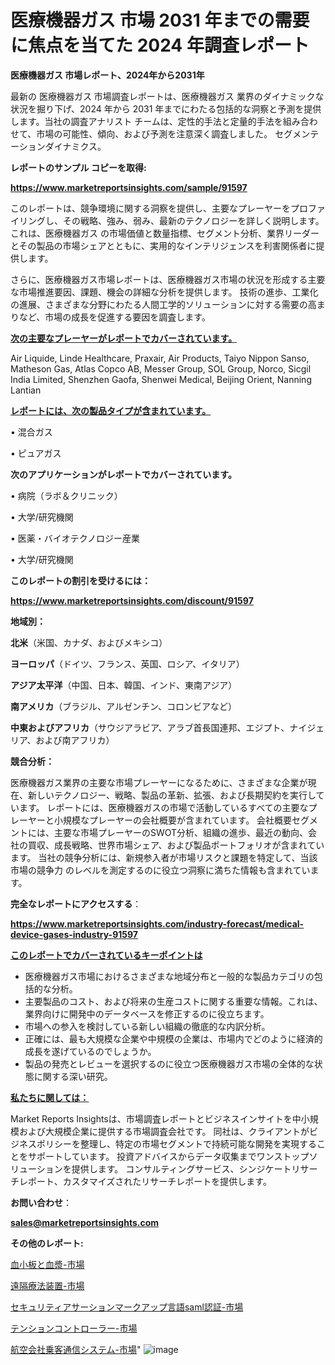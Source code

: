 # 医療機器ガス 市場 2031 年までの需要に焦点を当てた 2024 年調査レポート

<strong>医療機器ガス 市場レポート、2024年から2031年</strong>

最新の 医療機器ガス 市場調査レポートは、医療機器ガス 業界のダイナミックな状況を掘り下げ、2024 年から 2031 年までにわたる包括的な洞察と予測を提供します。当社の調査アナリスト チームは、定性的手法と定量的手法を組み合わせて、市場の可能性、傾向、および予測を注意深く調査しました。 セグメンテーションダイナミクス。



<strong>レポートのサンプル コピーを取得:</strong> <a href=https://www.marketreportsinsights.com/sample/91597>

<strong><u>https://www.marketreportsinsights.com/sample/91597</u></strong></a>

このレポートは、競争環境に関する洞察を提供し、主要なプレーヤーをプロファイリングし、その戦略、強み、弱み、最新のテクノロジーを詳しく説明します。 これは、医療機器ガス の市場価値と数量指標、セグメント分析、業界リーダーとその製品の市場シェアとともに、実用的なインテリジェンスを利害関係者に提供します。

さらに、医療機器ガス市場レポートは、医療機器ガス市場の状況を形成する主要な市場推進要因、課題、機会の詳細な分析を提供します。 技術の進歩、工業化の進展、さまざまな分野にわたる人間工学的ソリューションに対する需要の高まりなど、市場の成長を促進する要因を調査します。



<strong><u>次の主要なプレーヤーがレポートでカバーされています。</u></strong>

Air Liquide, Linde Healthcare, Praxair, Air Products, Taiyo Nippon Sanso, Matheson Gas, Atlas Copco AB, Messer Group, SOL Group, Norco, Sicgil India Limited, Shenzhen Gaofa, Shenwei Medical, Beijing Orient, Nanning Lantian



<strong><u><b>レポートには、次の製品タイプが含まれています。</b></u></strong>

• 混合ガス

• ピュアガス



<strong><b>次のアプリケーションがレポートでカバーされています。</b></strong>

• 病院（ラボ＆クリニック）

• 大学/研究機関

• 医薬・バイオテクノロジー産業

• 大学/研究機関



<strong><b>このレポートの割引を受けるには：</b></strong><a href=https://www.marketreportsinsights.com/discount/91597>

<strong><u>https://www.marketreportsinsights.com/discount/91597</u></strong></a>



<strong>地域別：</strong>



<strong>北米</strong>（米国、カナダ、およびメキシコ）



<strong>ヨーロッパ</strong>（ドイツ、フランス、英国、ロシア、イタリア）



<strong>アジア太平洋</strong>（中国、日本、韓国、インド、東南アジア）



<strong>南アメリカ</strong>（ブラジル、アルゼンチン、コロンビアなど）



<strong>中東およびアフリカ</strong>（サウジアラビア、アラブ首長国連邦、エジプト、ナイジェリア、および南アフリカ）



<strong>競合分析：</strong>

医療機器ガス業界の主要な市場プレーヤーになるために、さまざまな企業が現在、新しいテクノロジー、戦略、製品の革新、拡張、および長期契約を実行しています。 レポートには、医療機器ガスの市場で活動しているすべての主要なプレーヤーと小規模なプレーヤーの会社概要が含まれています。 会社概要セグメントには、主要な市場プレーヤーのSWOT分析、組織の進歩、最近の動向、会社の買収、成長戦略、世界市場シェア、および製品ポートフォリオが含まれています。 当社の競争分析には、新規参入者が市場リスクと課題を特定して、当該市場の競争力 のレベルを測定するのに役立つ洞察に満ちた情報も含まれています。



<strong>完全なレポートにアクセスする</strong>：

<a href=https://www.marketreportsinsights.com/industry-forecast/medical-device-gases-industry-91597>

<strong><u>https://www.marketreportsinsights.com/industry-forecast/medical-device-gases-industry-91597</u></strong></a>



<strong><u><b>このレポートでカバーされているキーポイントは</b></u></strong>
<ul>
  <li>医療機器ガス市場におけるさまざまな地域分布と一般的な製品カテゴリの包括的な分析。</li>
  <li>主要製品のコスト、および将来の生産コストに関する重要な情報。これは、業界向けに開発中のデータベースを修正するのに役立ちます。</li>
  <li>市場への参入を検討している新しい組織の徹底的な内訳分析。</li>
  <li>正確には、最も大規模な企業や中規模の企業は、市場内でどのように経済的成長を遂げているのでしょうか。</li>
  <li>製品の発売とレビューを選択するのに役立つ医療機器ガス市場の全体的な状態に関する深い研究。</li>
</ul>


<strong><u><b>私たちに関しては：</b></u></strong>

Market Reports Insightsは、市場調査レポートとビジネスインサイトを中小規模および大規模企業に提供する市場調査会社です。 同社は、クライアントがビジネスポリシーを整理し、特定の市場セグメントで持続可能な開発を実現することをサポートしています。 投資アドバイスからデータ収集までワンストップソリューションを提供します。 コンサルティングサービス、シンジケートリサーチレポート、カスタマイズされたリサーチレポートを提供します。



<strong><b>お問い合わせ</b></strong>：

<a href=mailto:sales@marketreportsinsights.com>

<strong><u>sales@marketreportsinsights.com</u></strong></a>



<strong>その他のレポート:</strong>

<a href=https://www.linkedin.com/pulse/血小板と血漿-市場-2023-最新の-cagr-および成長分析-2030-pr-news-hub-jwqsf/>血小板と血漿-市場</a>

<a href=https://www.linkedin.com/pulse/遠隔療法装置-市場-2023-swot-分析と最新イノベーション-2030-ywxef/>遠隔療法装置-市場</a>

<a href=https://www.linkedin.com/pulse/セキュリティアサーションマークアップ言語saml認証-市場-2023-推進要因と成長機会-as9nf/>セキュリティアサーションマークアップ言語saml認証-市場</a>

<a href=https://www.linkedin.com/pulse/テンションコントローラー-市場-2023-最新の-cagr-および成長分析-3eijf/>テンションコントローラー-市場</a>

<a href=https://www.linkedin.com/pulse/航空会社乗客通信システム-市場-2030-年までの需要に焦点を当てた-2023-8icff/>航空会社乗客通信システム-市場</a>"
![image](https://github.com/keshav9650/Research---Analysis/assets/164496465/28839e40-5584-4077-8aab-01425ec39169)
